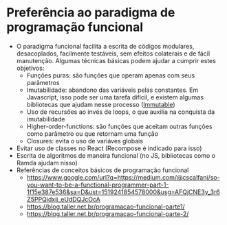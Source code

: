# Preferência ao paradigma de programação funcional

* O paradigma funcional facilita a escrita de códigos modulares, desacoplados, facilmente testáveis, sem efeitos colaterais e de fácil manutenção. Algumas técnicas básicas podem ajudar a cumprir estes objetivos:
  * Funções puras: são funções que operam apenas com seus parâmetros
  * Imutabilidade: abandono das variáveis pelas constantes. Em Javascript, isso pode ser uma tarefa difícil, e existem algumas bibliotecas que ajudam nesse processo ([Immutable](https://facebook.github.io/immutable-js/))
  * Uso de recursões ao invés de loops, o que auxilia na conquista da imutabilidade
  * Higher-order-functions: são funções que aceitam outras funções como parâmetro ou que retornam uma função
  * Closures: evita o uso de variáves globais 
* Evitar uso de classes no React (Recompose é indicado para isso)
* Escrita de algoritmos de maneira funcional (no JS, bibliotecas como o Ramda ajudam nisso)
* Referências de conceitos básicos de programação funcional
  * https://www.google.com/url?q=https://medium.com/@cscalfani/so-you-want-to-be-a-functional-programmer-part-1-1f15e387e536&sa=D&ust=1519241854578000&usg=AFQjCNE3y_3r6Z5PPQidxij_eUdDQJcOcA 
  * https://blog.taller.net.br/programacao-funcional-parte1/ 
  * https://blog.taller.net.br/programacao-funcional-parte-2/